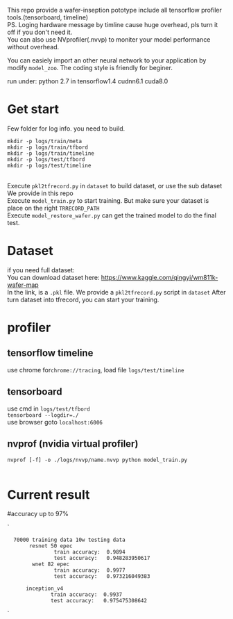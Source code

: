 This repo provide a wafer-inseption pototype include all tensorflow profiler tools.(tensorboard, timeline)<br>
PS. Loging hardware message by timline cause huge overhead, pls turn it off if you don't need it.<br>
You can also use NVprofiler(.nvvp) to moniter your model performance without overhead.<br>

You can easiely import an other neural network to your application by modify `model_zoo`.
The coding style is friendly for beginer.<br>

run under: python 2.7 in tensorflow1.4 cudnn6.1 cuda8.0<br>

# Get start

Few folder for log info. you need to build.<br>

`mkdir -p logs/train/meta`  <br>
`mkdir -p logs/train/tfbord` <br>
`mkdir -p logs/train/timeline` <br>
`mkdir -p logs/test/tfbord` <br>
`mkdir -p logs/test/timeline`<br>
<br>

Execute `pkl2tfrecord.py` in `dataset` to build dataset, or use the sub dataset We provide in this repo<br>
Execute `model_train.py` to start training. But make sure your dataset is place on the right `TRRECORD_PATH`<br>
Execute `model_restore_wafer.py` can get the trained model to do the final test.<br>

# Dataset
if you need full dataset:<br>
You can download dataset here: https://www.kaggle.com/qingyi/wm811k-wafer-map  <br>
In the link, is a `.pkl` file.
We provide a `pkl2tfrecord.py` script in `dataset`
After turn dataset into tfrecord, you can start your training.

# profiler
## tensorflow timeline <br>
use chrome for`chrome://tracing`, load file `logs/test/timeline` <br>

## tensorboard <br>
use cmd in `logs/test/tfbord`  <br>
`tensorboard --logdir=./` <br>
use browser goto `localhost:6006`<br> 

## nvprof (nvidia virtual profiler)<br>
`nvprof [-f] -o ./logs/nvvp/name.nvvp python model_train.py`<br>
<br>

# Current result
 #accuracy up to 97% 
 
`
           
  
      70000 training data 10w testing data
           resnet 50 epec
                   train accuracy:  0.9894
                   test accuracy:   0.948283950617
            wnet 82 epec
                   train accuracy:  0.9977
                   test accuracy:   0.973216049383
  
          inception_v4
                  train accuracy:  0.9937
                  test accuracy:   0.975475308642
`
